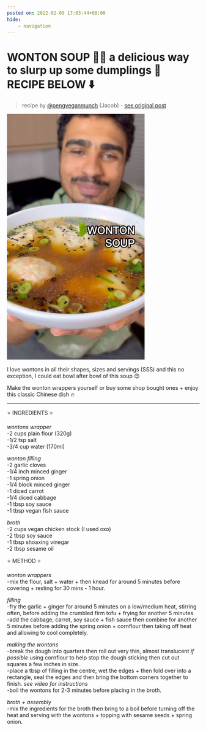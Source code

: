 ```yaml
---
posted on: 2022-02-09 17:03:44+00:00
hide:
    - navigation
---
```


# WONTON SOUP 🥟🥣 a delicious way to slurp up some dumplings 🤩 RECIPE BELOW ⬇️  

> recipe by [@pengveganmunch](https://www.instagram.com/pengveganmunch/) 
(Jacob) - [see original post](https://instagram.com/p/CZw53-RquFI)

![](../img/pengveganmunch_09-02-2022_1702.png)

  
I love wontons in all their shapes, sizes and servings (SSS) and this no exception, I could eat bowl after bowl of this soup 😊   
  
Make the wonton wrappers yourself or buy some shop bought ones + enjoy this classic Chinese dish 🔥   
______________________________________  
  
⭐️ INGREDIENTS ⭐️   
  
*wontons wrapper*  
-2 cups plain flour (320g)  
-1/2 tsp salt  
-3/4 cup water (170ml)  
  
*wonton filling*  
-2 garlic cloves  
-1/4 inch minced ginger  
-1 spring onion  
-1/4 block minced ginger  
-1 diced carrot  
-1/4 diced cabbage  
-1 tbsp soy sauce  
-1 tbsp vegan fish sauce  
  
*broth*  
-2 cups vegan chicken stock (I used oxo)  
-2 tbsp soy sauce  
-1 tbsp shoaxing vinegar  
-2 tbsp sesame oil  
  
⭐️ METHOD ⭐️   
  
*wonton wrappers*  
-mix the flour, salt + water + then knead for around 5 minutes before covering + resting for 30 mins - 1 hour.  
  
*filling*  
-fry the garlic + ginger for around 5 minutes on a low/medium heat, stirring often, before adding the crumbled firm tofu + frying for another 5 minutes.  
-add the cabbage, carrot, soy sauce + fish sauce then combine for another 5 minutes before adding the spring onion + cornflour then taking off heat and allowing to cool completely.  
  
*making the wontons*  
-break the dough into quarters then roll out very thin, almost translucent *if possible* using cornflour to help stop the dough sticking then cut out squares a few inches in size.  
-place a tbsp of filling in the centre, wet the edges + then fold over into a rectangle, seal the edges and then bring the bottom corners together to finish. *see video for instructions*  
-boil the wontons for 2-3 minutes before placing in the broth.  
  
*broth + assembly*  
-mix the ingredients for the broth then bring to a boil before turning off the heat and serving with the wontons + topping with sesame seeds + spring onion.   